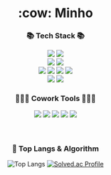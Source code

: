 <!-- Header -->

<!-- Body -->

<div align="center">
<h1> :cow: Minho

  <h3>📚 Tech Stack 📚</h3>
  <div class="stack">   
    <img src="https://img.shields.io/badge/Java-007396?style=flat&logo=OpenJDK&logoColor=white"/>
        <img src="https://img.shields.io/badge/Spring%20Boot-6DB33F?style=flat&logo=Spring%20Boot&logoColor=black"/> 
        <br>
    <img src="https://img.shields.io/badge/MySQL-4479A1?style=flat&logo=MySQL&logoColor=white"/>
    <img src="https://img.shields.io/badge/Oracle-F80000?style=flat&logo=oracle&logoColor=white"/>
        <br>
    <img src="https://img.shields.io/badge/Docker-2496ED?style=flat&logo=Docker&logoColor=white"/>
    <img src="https://img.shields.io/badge/Jenkins-D24939?style=flat&logo=jenkins&logoColor=white"/>
    <img src="https://img.shields.io/badge/NGINX-009639?style=flat&logo=nginx&logoColor=white"/>
    <img src="https://img.shields.io/badge/Apache Tomcat-F8DC75?style=flat&logo=apachetomcat&logoColor=white">
        <br>
    <img src="https://img.shields.io/badge/AWS-232F3E?style=flat&logo=amazonaws&logoColor=white"> 
    <img src="https://img.shields.io/badge/NCP-03C75A?style=flat&logo=naver&logoColor=white"> 
    <br>
    <h3>🧑‍🤝‍🧑 Cowork Tools 🧑‍🤝‍🧑</h3>
    <img src="https://img.shields.io/badge/Github-181717?style=flat&logo=github&logoColor=white">
    <img src="https://img.shields.io/badge/Gitlab-FC6D26?style=flat&logo=gitlab&logoColor=white">
    <img src="https://img.shields.io/badge/Notion-000000?style=flat&logo=notion&logoColor=white">
    <img src="https://img.shields.io/badge/Slack-4A154B?style=flat&logo=slack&logoColor=white">
    <img src="https://img.shields.io/badge/Postman-FF6C37?style=flat&logo=postman&logoColor=white">
    <br>
    <br>

  </div>
 <br />
  
### 🚌 Top Langs & Algorithm
![Top Langs](https://github-readme-stats.vercel.app/api/top-langs/?username=mlnho&layout=compact)
[![Solved.ac Profile](http://mazassumnida.wtf/api/generate_badge?boj=1104minho@naver.com)](https://solved.ac/1104minho@naver.com)
</div>
